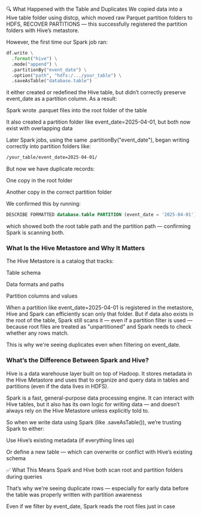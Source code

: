 🔍 What Happened with the Table and Duplicates
We copied data into a Hive table folder using distcp, which moved raw Parquet partition folders to HDFS, RECOVER PARTITIONS — this successfully registered the partition folders with Hive’s metastore.

However, the first time our Spark job ran:

```python
df.write \
  .format("hive") \
  .mode("append") \
  .partitionBy("event_date") \
  .option("path", "hdfs:/.../your_table") \
  .saveAsTable("database.table")
```

it either created or redefined the Hive table, but didn’t correctly preserve event_date as a partition column.
As a result:

Spark wrote .parquet files into the root folder of the table

It also created a partition folder like event_date=2025-04-01, but both now exist with overlapping data

Later Spark jobs, using the same .partitionBy("event_date"), began writing correctly into partition folders like:

```bash
/your_table/event_date=2025-04-01/
```

But now we have duplicate records:

One copy in the root folder

Another copy in the correct partition folder

We confirmed this by running:

```sql
DESCRIBE FORMATTED database.table PARTITION (event_date = '2025-04-01')
```

which showed both the root table path and the partition path — confirming Spark is scanning both.

### What Is the Hive Metastore and Why It Matters
The Hive Metastore is a catalog that tracks:

Table schema

Data formats and paths

Partition columns and values

When a partition like event_date=2025-04-01 is registered in the metastore, Hive and Spark can efficiently scan only that folder.
But if data also exists in the root of the table, Spark still scans it — even if a partition filter is used — because root files are treated as "unpartitioned" and Spark needs to check whether any rows match.

This is why we're seeing duplicates even when filtering on event_date.

### What’s the Difference Between Spark and Hive?
Hive is a data warehouse layer built on top of Hadoop. It stores metadata in the Hive Metastore and uses that to organize and query data in tables and partitions (even if the data lives in HDFS).

Spark is a fast, general-purpose data processing engine. It can interact with Hive tables, but it also has its own logic for writing data — and doesn’t always rely on the Hive Metastore unless explicitly told to.

So when we write data using Spark (like .saveAsTable()), we’re trusting Spark to either:

Use Hive’s existing metadata (if everything lines up)

Or define a new table — which can overwrite or conflict with Hive’s existing schema

✅ What This Means
Spark and Hive both scan root and partition folders during queries

That’s why we're seeing duplicate rows — especially for early data before the table was properly written with partition awareness

Even if we filter by event_date, Spark reads the root files just in case

